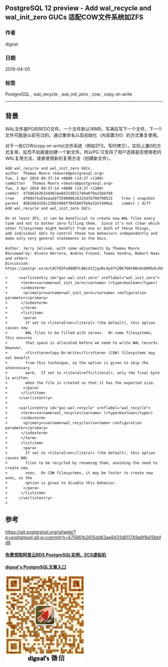 ## PostgreSQL 12 preview - Add wal_recycle and wal_init_zero GUCs 适配COW文件系统如ZFS   
                                                                                                        
### 作者                                                                                                        
digoal                                                                                                        
                                                                                                        
### 日期                                                                                                        
2019-04-05                                                                                                        
                                                                                                        
### 标签                                                                                                        
PostgreSQL , wal_recycle , wal_init_zero , cow , copy on write   
                       
----                                                                                                  
                                                                                                    
## 背景             
WAL文件是PG的REDO文件，一个文件默认16MB，写满后写下一个文件。下一个文件可能是以前写过的，通过重命名以及初始化（内容置为0）的方式重复使用。  
  
对于一些COW(copy on write)文件系统（例如ZFS，写时拷贝），实际上置0的方式复用，反而不如直接创建一个新文件。所以PG 12支持了用户选择是否使用老的WAL复用方法，或者使用新的复用方法（创建新文件）。  
    
```    
Add wal_recycle and wal_init_zero GUCs.  
author	Thomas Munro <tmunro@postgresql.org>	  
Tue, 2 Apr 2019 09:37:14 +0800 (14:37 +1300)  
committer	Thomas Munro <tmunro@postgresql.org>	  
Tue, 2 Apr 2019 09:37:14 +0800 (14:37 +1300)  
commit	475861b2615dd63ae8431d811749a6f9a15bbfd6  
tree	df88475a55eaa2bf359000628325d7b798f90521	tree | snapshot  
parent	4b82664156c230b59607704506f5b0a32ef490a2	commit | diff  
Add wal_recycle and wal_init_zero GUCs.  
  
On at least ZFS, it can be beneficial to create new WAL files every  
time and not to bother zero-filling them.  Since it's not clear which  
other filesystems might benefit from one or both of those things,  
add individual GUCs to control those two behaviors independently and  
make only very general statements in the docs.  
  
Author: Jerry Jelinek, with some adjustments by Thomas Munro  
Reviewed-by: Alvaro Herrera, Andres Freund, Tomas Vondra, Robert Haas and others  
Discussion: https://postgr.es/m/CACPQ5Fo00QR7LNAcd1ZjgoBi4y97%2BK760YABs0vQHH5dLdkkMA%40mail.gmail.com  
```     
  
```  
+     <varlistentry id="guc-wal-init-zero" xreflabel="wal_init_zero">  
+      <term><varname>wal_init_zero</varname> (<type>boolean</type>)  
+      <indexterm>  
+       <primary><varname>wal_init_zero</varname> configuration parameter</primary>  
+      </indexterm>  
+      </term>  
+      <listitem>  
+       <para>  
+        If set to <literal>on</literal> (the default), this option causes new  
+        WAL files to be filled with zeroes.  On some filesystems, this ensures  
+        that space is allocated before we need to write WAL records.  However,  
+        <firstterm>Copy-On-Write</firstterm> (COW) filesystems may not benefit  
+        from this technique, so the option is given to skip the unnecessary  
+        work.  If set to <literal>off</literal>, only the final byte is written  
+        when the file is created so that it has the expected size.  
+       </para>  
+      </listitem>  
+     </varlistentry>  
+  
+     <varlistentry id="guc-wal-recycle" xreflabel="wal_recycle">  
+      <term><varname>wal_recycle</varname> (<type>boolean</type>)  
+      <indexterm>  
+       <primary><varname>wal_recycle</varname> configuration parameter</primary>  
+      </indexterm>  
+      </term>  
+      <listitem>  
+       <para>  
+        If set to <literal>on</literal> (the default), this option causes WAL  
+        files to be recycled by renaming them, avoiding the need to create new  
+        ones.  On COW filesystems, it may be faster to create new ones, so the  
+        option is given to disable this behavior.  
+       </para>  
+      </listitem>  
+     </varlistentry>  
+  
```  
          
## 参考        
https://git.postgresql.org/gitweb/?p=postgresql.git;a=commit;h=475861b2615dd63ae8431d811749a6f9a15bbfd6      
        
  
  
  
  
  
  
  
  
  
#### [免费领取阿里云RDS PostgreSQL实例、ECS虚拟机](https://free.aliyun.com/ "57258f76c37864c6e6d23383d05714ea")
  
  
#### [digoal's PostgreSQL文章入口](https://github.com/digoal/blog/blob/master/README.md "22709685feb7cab07d30f30387f0a9ae")
  
  
![digoal's weixin](../pic/digoal_weixin.jpg "f7ad92eeba24523fd47a6e1a0e691b59")
  
  
  
  
  
  
  
